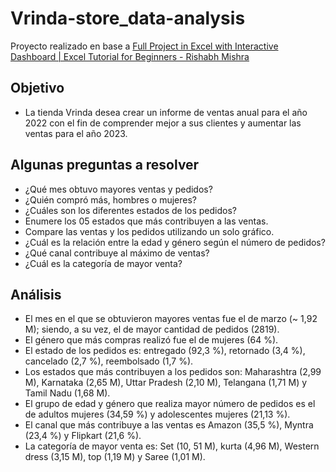 # Vrinda-store_data-analysis

Proyecto realizado en base a [Full Project in Excel with Interactive Dashboard | Excel Tutorial for Beginners - Rishabh Mishra](https://www.youtube.com/watch?v=gTK5rNhWJyA&list=PLRY-AYJzifh1p1YinaFw-VIqYYsPyRYi4&index=1&t=1033s&ab_channel=RishabhMishra)


## Objetivo
- La tienda Vrinda desea crear un informe de ventas anual para el año 2022 con el fin de comprender mejor a sus clientes y aumentar las ventas para el año 2023. 
## Algunas preguntas a resolver
- ¿Qué mes obtuvo mayores ventas y pedidos?
- ¿Quién compró más, hombres o mujeres?
- ¿Cuáles son los diferentes estados de los pedidos?
- Enumere los 05 estados que más contribuyen a las ventas.
- Compare las ventas y los pedidos utilizando un solo gráfico. 
- ¿Cuál es la relación entre la edad y género según el número de pedidos?
- ¿Qué canal contribuye al máximo de ventas?
- ¿Cuál es la categoría de mayor venta?
## Análisis
- El mes en el que se obtuvieron mayores ventas fue el de marzo (~ 1,92 M); siendo, a su vez, el de mayor cantidad de pedidos (2819). 
- El género que más compras realizó fue el de mujeres (64 %). 
- El estado de los pedidos es: entregado (92,3 %), retornado (3,4 %), cancelado (2,7 %), reembolsado (1,7 %). 
- Los estados que más contribuyen a los pedidos son: Maharashtra (2,99 M), Karnataka (2,65 M), Uttar Pradesh (2,10 M), Telangana (1,71 M) y Tamil Nadu (1,68 M).
- El grupo de edad y género que realiza mayor número de pedidos es el de adultos mujeres (34,59 %) y adolescentes mujeres (21,13 %).
- El canal que más contribuye a las ventas es Amazon (35,5 %), Myntra (23,4 %) y Flipkart (21,6 %).
- La categoría de mayor venta es: Set (10, 51 M), kurta (4,96 M), Western dress (3,15 M), top (1,19 M) y Saree (1,01 M). 